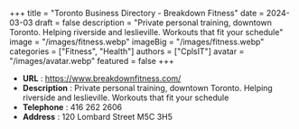 +++
title = "Toronto Business Directory - Breakdown Fitness"
date = 2024-03-03
draft = false
description = "Private personal training, downtown Toronto. Helping riverside and  leslieville. Workouts that fit your schedule"
image = "/images/fitness.webp"
imageBig = "/images/fitness.webp"
categories = ["Fitness", "Health"]
authors = ["CplsIT"]
avatar = "/images/avatar.webp"
featured = false
+++


* **URL** :  https://www.breakdownfitness.com/
* **Description** : Private personal training, downtown Toronto. Helping riverside and 
leslieville. Workouts that fit your schedule
* **Telephone** : 416 262 2606
* **Address** : 120 Lombard Street M5C 3H5